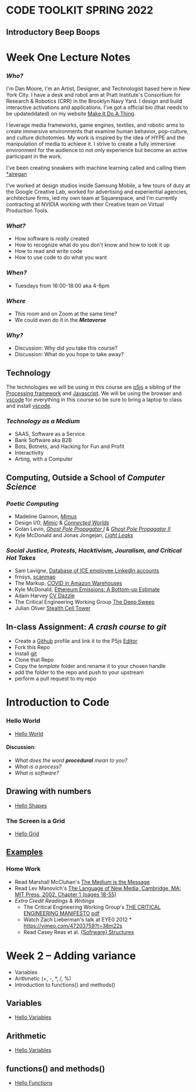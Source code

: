 # __CODE TOOLKIT SPRING 2022__
## Introductory Beep Boops
# Week One Lecture Notes
### _Who?_
I'm Dan Moore, I'm an Artist, Designer, and Technologist based here in New York City.  I have a desk and robot arm at Pratt Institute's Consortium for Research & Robotics (CRR) in the Brooklyn Navy Yard.  I design and build interactive activations and applications.  I've got a official bio (that needs to be updateddated) on my website [Make It Do A Thing](www.makeitdoathing.com).  

I leverage media frameworks, game engines, textiles, and robotic arms to create immersive environments that examine human behavior, pop-culture, and culture dichotomies. My work is inspired by the idea of HYPE and the manipulation of media to achieve it. I strive to create a fully immersive environment for the audience to not only experience but become an active participant in the work.

I've been creating sneakers with machine learning called and calling them [*airegan](www.aire-gan.com)

I've worked at design studios inside Samsung Mobile, a few tours of duty at the Google Creative Lab, worked for advertising and experiential agencies, architecture firms, led my own team at Squarespace, and I'm currently contracting at NVIDIA working with their Creative team on Virtual Production Tools.

### _What?_
- How software is _really_ created
- How to recognize what do you don't know and how to look it up
- How to read and write code
- How to use code to do what you want
### _When?_
- Tuesdays from 16:00-18:00 aka 4-6pm

### _Where_
- This room and on Zoom at the same time? 
- We could even do it in the ___Metaverse___

### _Why?_ 
- Discussion: Why did you take this course?
- Discussion: What do you hope to take away?
## __Technology__
The technologies we will be using in this course are [p5js](https://p5js.org) a sibling of the [Processing framework](https://processing.org) and [Javascript](https://en.m.wikipedia.org/wiki/JavaScript).  We will be using the browser and [vscode](https://code.visualstudio.com) for everything in this course so be sure to bring a laptop to class and install [vscode](https://code.visualstudio.com).


### ___Technology as a Medium___
- SAAS, Software as a Service
- Bank Software aka B2B
- Bots, Botnets, and Hacking for Fun and Profit
- Interactivity  
- Arting, with a Computer

## Computing, Outside a School of ___Computer Science___
### _Poetic Computing_
* Madeline Gannon, [*Mimus*](https://atonaton.com/mimus/)
* Design I/O, [*Mimic*](https://www.design-io.com/projects/mimic) & [*Connected Worlds*](https://www.design-io.com/projects/connectedworlds)
* Golan Levin, [*Ghost Pole Propagator I*](http://flong.com/archive/projects/gpp/index.html) & [*Ghost Pole Propagator II*](http://flong.com/archive/projects/gpp-ii/index.html)
* Kyle McDonald and Jonas Jongejan, [*Light Leaks*](https://vimeo.com/66167082)

### _Social Justice, Protests, Hacktivism, Jouralism, and Critical Hot Takes_
* Sam Lavigne, [Database of ICE employee LinkedIn accounts](https://www.theverge.com/2018/6/19/17480912/github-ice-linkedin-scraping-employees)
* frnsys, [scanmap](https://github.com/frnsys/scanmap)
* The Markup, [COVID in Amazon Warehouses](https://github.com/the-markup/investigation-amazon-covid)
* Kyle McDonald, [Ethereum Emissions: A Bottom-up Estimate](https://kylemcdonald.github.io/ethereum-emissions/)
* Adam Harvey [CV Dazzle](https://cvdazzle.com)  
* The Critical Engineering Working Group [The Deep Sweep](https://criticalengineering.org/projects/deep-sweep/)
* Julian Oliver [Stealth Cell Tower](https://julianoliver.com/output/stealth-cell-tower.html)

## In-class Assignment: ___A crash course to git___

- Create a [Github](https://github.com) profile and link it to the P5js [Editor](https://editor.p5js.org) 
- Fork this Repo
- Install [git](https://git-scm.com)
- Clone that Repo
- Copy the _template_ folder and rename it to your chosen handle  
- add the folder to the repo and push to your upstream 
- perform a pull request to my repo

# Introduction to Code
### Hello World
- [Hello World](https://editor.p5js.org/danzeeeman/sketches/yyrHi9CAJ)
#### __Discussion__: 
- _What does the word ___procedural___ mean to you?_
- _What is a process?_
- _What is software?_
## Drawing with numbers
- [Hello Shapes](https://editor.p5js.org/danzeeeman/sketches/l21Ut52K6)
### The Screen is a Grid
- [Hello Grid](https://editor.p5js.org/danzeeeman/sketches/kAGXxWYRf)

## [Examples](https://p5js.org/examples/)

### Home Work
* Read Marshall McCluhan's [The Medium is the Message](pdfs/mcluhan.mediummessage.pdf)
* Read Lev Manovich's [The Language of New Media, Cambridge, MA: MIT Press, 2002. Chapter 1 (pages 18-55)](https://dss-edit.com/plu/Manovich-Lev_The_Language_of_the_New_Media.pdf)
* _Extra Credit Readings & Writings_ 
  * The Critical Engineering Working Group's [THE CRITICAL ENGINEERING MANIFESTO](https://criticalengineering.org) [pdf](https://criticalengineering.org/ce.pdf)
  * Watch Zach Lieberman's talk at EYE0 2012 * https://vimeo.com/47203759?t=38m22s
  * Read Casey Reas et al. [{Sofrware} Structures](https://artport.whitney.org/commissions/softwarestructures/text.html#structure)

# Week 2 – Adding variance
  * Variables
  * Arithmetic (+, -, *, /, %)
  * Introduction to functions() and methods()
## Variables
* [Hello Variables](https://editor.p5js.org/danzeeeman/sketches/kAGXxWYRf)
## Arithmetic
* [Hello Variables](https://editor.p5js.org/danzeeeman/sketches/kAGXxWYRf)
## functions() and methods()
* [Hello Functions](https://editor.p5js.org/danzeeeman/sketches/kAGXxWYRf)